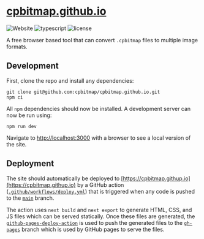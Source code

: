 # [cpbitmap.github.io](https://cpbitmap.githup.io)

![Website](https://img.shields.io/website?label=Website&url=https%3A%2F%2Fcpbitmap.github.io)
![typescript](https://img.shields.io/github/languages/top/cpbitmap/cpbitmap.github.io?label=TypeScript)
![license](https://img.shields.io/github/license/cpbitmap/cpbitmap.github.io?label=License)

A free browser based tool that can convert `.cpbitmap` files to multiple image formats.

## Development

First, clone the repo and install any dependencies:

```
git clone git@github.com:cpbitmap/cpbitmap.github.io.git
npm ci
```

All `npm` dependencies should now be installed. A development server can now be run using:

```
npm run dev
```

Navigate to [http://localhost:3000](http://localhost:3000) with a browser to see a local version of the site.

## Deployment

The site should automatically be deployed to [https://cpbitmap.githup.io](https://cpbitmap.githup.io) by a GitHub action ([`.github/workflows/deploy.yml`](.github/workflows/deploy.yml)) that is triggered when any code is pushed to the [`main`](https://github.com/cpbitmap/cpbitmap.github.io/tree/main) branch.

The action uses `next build` and `next export` to generate HTML, CSS, and JS files which can be served statically. Once these files are generated, the [`github-pages-deploy-action`](https://github.com/JamesIves/github-pages-deploy-action) is used to push the generated files to the [`gh-pages`](https://github.com/cpbitmap/cpbitmap.github.io/tree/gh-pages) branch which is used by GitHub pages to serve the files.
